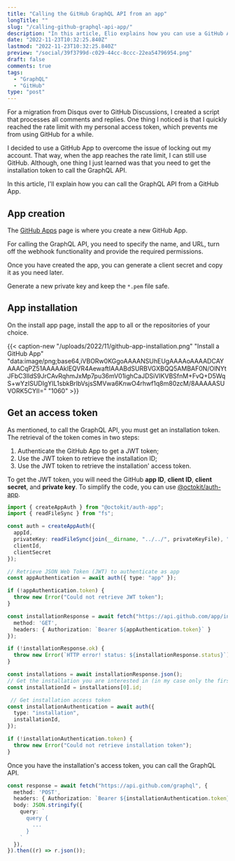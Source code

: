```yaml
---
title: "Calling the GitHub GraphQL API from an app"
longTitle: ""
slug: "/calling-github-graphql-api-app/"
description: "In this article, Elio explains how you can use a GitHub App to make queries and mutations via the GraphQL API from GitHub."
date: "2022-11-23T10:32:25.840Z"
lastmod: "2022-11-23T10:32:25.840Z"
preview: "/social/39f3799d-c029-44cc-8ccc-22ea54796954.png"
draft: false
comments: true
tags:
  - "GraphQL"
  - "GitHub"
type: "post"
---
```


For a migration from Disqus over to GitHub Discussions, I created a script that processes all comments and replies. One thing I noticed is that I quickly reached the rate limit with my personal access token, which prevents me from using GitHub for a while. 

I decided to use a GitHub App to overcome the issue of locking out my account. That way, when the app reaches the rate limit, I can still use GitHub. Although, one thing I just learned was that you need to get the installation token to call the GraphQL API.

In this article, I'll explain how you can call the GraphQL API from a GitHub App.

 ## App creation

The [GitHub Apps](https://github.com/settings/apps) page is where you create a new GitHub App.

For calling the GraphQL API, you need to specify the name, and URL, turn off the webhook functionality and provide the required permissions.

Once you have created the app, you can generate a client secret and copy it as you need later.

Generate a new private key and keep the `*.pem` file safe.

## App installation

On the install app page, install the app to all or the repositories of your choice.

{{< caption-new "/uploads/2022/11/github-app-installation.png" "Install a GitHub App"  "data:image/png;base64,iVBORw0KGgoAAAANSUhEUgAAAAoAAAADCAYAAACqPZ51AAAAAklEQVR4AewaftIAAABdSURBVGXBQQ5AMBAF0N/OlNYtJFbC3lldS9JrCAvRqhmJxMp7pu36mV01ighCaJDSiVIKVBSfnM+FvQ+D5WqS+wYzISUDIgYIL1sbkBrlbVsjsSMVwa6KnwO4rhwf1q8m80zcM/8AAAAASUVORK5CYII=" "1060" >}}

## Get an access token

As mentioned, to call the GraphQL API, you must get an installation token. The retrieval of the token comes in two steps:

1. Authenticate the GitHub App to get a JWT token;
2. Use the JWT token to retrieve the installation ID;
3. Use the JWT token to retrieve the installation' access token.

To get the JWT token, you will need the GitHub **app ID**, **client ID**, **client secret**, and **private key**. To simplify the code, you can use [@octokit/auth-app](https://github.com/octokit/auth-app.js/).

```typescript
import { createAppAuth } from "@octokit/auth-app";
import { readFileSync } from "fs";

const auth = createAppAuth({
  appId,
  privateKey: readFileSync(join(__dirname, "../../", privateKeyFile), "utf8"),
  clientId,
  clientSecret
});

// Retrieve JSON Web Token (JWT) to authenticate as app
const appAuthentication = await auth({ type: "app" });

if (!appAuthentication.token) {
  throw new Error("Could not retrieve JWT token");
}

const installationResponse = await fetch("https://api.github.com/app/installations", {
  method: 'GET',
  headers: { Authorization: `Bearer ${appAuthentication.token}` }
});

if (!installationResponse.ok) {
  throw new Error(`HTTP error! status: ${installationResponse.status}`);
}

const installations = await installationResponse.json();
// Get the installation you are interested in (in my case only the first one)
const installationId = installations[0].id;

 // Get installation access token
const installationAuthentication = await auth({
  type: "installation",
  installationId,
});

if (!installationAuthentication.token) {
  throw new Error("Could not retrieve installation token");
}
```

Once you have the installation's access token, you can call the GraphQL API.

```typescript
const response = await fetch("https://api.github.com/graphql", {
  method: 'POST',
  headers: { Authorization: `Bearer ${installationAuthentication.token}` },
  body: JSON.stringify({
    query: `
      query {
        ...
      }
    `
  }),
}).then((r) => r.json());
```